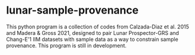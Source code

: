 # lunar-sample-provenance
This python program is a collection of codes from Calzada-Diaz et al. 2015 and Madera &amp; Gross 2021, designed to pair Lunar Prospector-GRS and Chang-E'1 IIM datasets with sample data as a way to constrain sample provenance. This program is still in development. 
